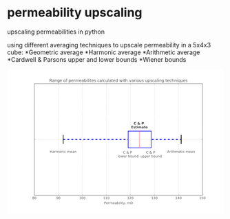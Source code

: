 # permeability upscaling
upscaling permeabilities in python

using different averaging techniques to upscale permeability in a 5x4x3 cube:
*Geometric average
*Harmonic average
*Arithmetic average
*Cardwell & Parsons upper and lower bounds 
*Wiener bounds

![myimage-alt-tag](./graph.png)

